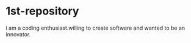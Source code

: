 1st-repository
==============
i am a coding enthusiast.willing to create software and wanted to be an innovator.

